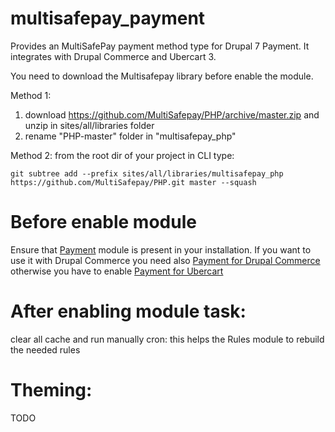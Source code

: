 # multisafepay_payment
Provides an MultiSafePay payment method type for Drupal 7 Payment. It integrates with Drupal Commerce and Ubercart 3.

You need to download the Multisafepay library before enable the module.

Method 1: 
 1. download https://github.com/MultiSafepay/PHP/archive/master.zip and unzip in  sites/all/libraries folder
 2. rename "PHP-master" folder in "multisafepay_php"

Method 2: from the root dir of your project in CLI type:
```
git subtree add --prefix sites/all/libraries/multisafepay_php https://github.com/MultiSafepay/PHP.git master --squash
```

# Before enable module
Ensure that [Payment](https://www.drupal.org/project/payment) module is present in your installation.
If you want to use it with Drupal Commerce you need also [Payment for Drupal Commerce](https://www.drupal.org/project/payment_commerce) otherwise you have to enable [Payment for Ubercart](https://www.drupal.org/project/payment_ubercart)

# After enabling module task:
clear all cache and run manually cron: this helps the Rules module to rebuild the needed rules

# Theming:
TODO
